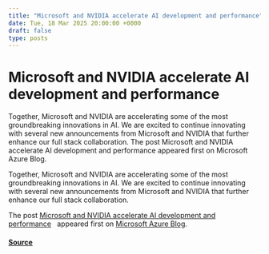 ```yaml
---
title: "Microsoft and NVIDIA accelerate AI development and performance"
date: Tue, 18 Mar 2025 20:00:00 +0000
draft: false
type: posts
---
```

# Microsoft and NVIDIA accelerate AI development and performance





Together, Microsoft and NVIDIA are accelerating some of the most groundbreaking innovations in AI. We are excited to continue innovating with several new announcements from Microsoft and NVIDIA that further enhance our full stack collaboration. The post Microsoft and NVIDIA accelerate AI development and performance appeared first on Microsoft Azure Blog. 

Together, Microsoft and NVIDIA are accelerating some of the most groundbreaking innovations in AI. We are excited to continue innovating with several new announcements from Microsoft and NVIDIA that further enhance our full stack collaboration.

The post [Microsoft and NVIDIA accelerate AI development and performance](https://azure.microsoft.com/en-us/blog/microsoft-and-nvidia-accelerate-ai-development-and-performance/)   appeared first on [Microsoft Azure Blog](https://azure.microsoft.com/en-us/blog).

#### [Source](https://azure.microsoft.com/en-us/blog/microsoft-and-nvidia-accelerate-ai-development-and-performance/)

